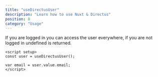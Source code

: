 ```yaml
---
title: "useDirectusUser"
description: "Learn how to use Nuxt & Directus"
position: 8
category: "Usage"
---
```


If you are logged in you can access the user everywhere, if you are not logged in undefined is returned.

```vue
<script setup>
const user = useDirectusUser();

var email = user.value.email;
</script>
```
